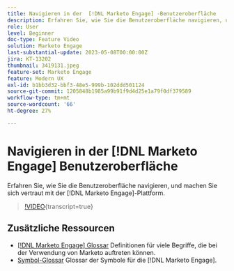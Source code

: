 ```yaml
---
title: Navigieren in der  [!DNL Marketo Engage] -Benutzeroberfläche
description: Erfahren Sie, wie Sie die Benutzeroberfläche navigieren, und machen Sie sich vertraut mit der - [!DNL Marketo Engage] .
role: User
level: Beginner
doc-type: Feature Video
solution: Marketo Engage
last-substantial-update: 2023-05-08T00:00:00Z
jira: KT-13202
thumbnail: 3419131.jpeg
feature-set: Marketo Engage
feature: Modern UX
exl-id: b1bb3d32-bbf3-48e5-999b-102ddd501124
source-git-commit: 1205848b1985a99b91f9d4d25e1a79f0df379589
workflow-type: tm+mt
source-wordcount: '66'
ht-degree: 27%

---
```


# Navigieren in der [!DNL Marketo Engage] Benutzeroberfläche

Erfahren Sie, wie Sie die Benutzeroberfläche navigieren, und machen Sie sich vertraut mit der [!DNL Marketo Engage]-Plattform.

>[!VIDEO](https://video.tv.adobe.com/v/3419131/?learn=on){transcript=true}

## Zusätzliche Ressourcen

* [[!DNL Marketo Engage] Glossar](https://experienceleague.adobe.com/docs/marketo/using/getting-started-with-marketo/marketo-glossary.html?lang=en)
Definitionen für viele Begriffe, die bei der Verwendung von Marketo auftreten können.
* [Symbol-Glossar](https://experienceleague.adobe.com/docs/marketo/using/product-docs/marketo-engage-modern-ux/icon-glossary.html?lang=en)
Glossar der Symbole für die [!DNL Marketo Engage].
